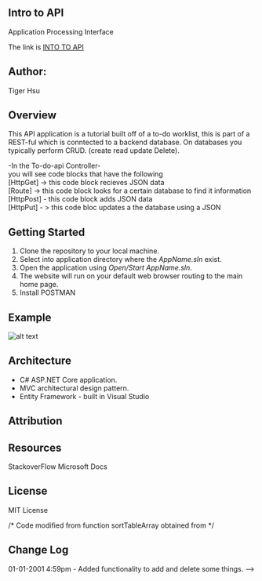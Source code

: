## Intro to API
Application 
Processing
Interface

The link is [INTO TO API](https://docs.microsoft.com/en-us/aspnet/core/tutorials/first-web-api?view=aspnetcore-2.1)
## Author:
Tiger Hsu


## Overview
This API application is a tutorial built off of a to-do worklist, this is part of a REST-ful which is conntected to a backend
database. On databases you typically perform CRUD. (create read update Delete).

-In the To-do-api Controller-<br>
you will see code blocks that have the following<br>
[HttpGet] -> this code block recieves JSON data<br>
[Route] -> this code block looks for a certain database to find it information<br>
[HttpPost] - this code block adds JSON data<br>
[HttpPut] - > this code bloc updates a the database using a JSON<br>

## Getting Started
1. Clone the repository to your local machine.
2. Select into application directory where the *AppName.sln* exist.
3. Open the application using *Open/Start AppName.sln*.
5. The website will run on your default web browser routing to the main home page.
6. Install POSTMAN

## Example

![alt text](http://url/to/img.png)

<!-- Show them what looks like and how how to use the application.  -->

## Architecture
 - C# ASP.NET Core application.
 - MVC architectural design pattern.
 - Entity Framework - built in Visual Studio


## Attribution


## Resources
StackoverFlow
Microsoft Docs

## License
MIT License

/* Code modified from function sortTableArray obtained from  */

## Change Log

01-01-2001 4:59pm - Added functionality to add and delete some things. -->
